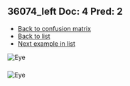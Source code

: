 ## 36074_left Doc: 4 Pred: 2
- [Back to confusion matrix](https://github.com/juliandewit/kaggle_retinopathy/blob/master/matrix.md)
- [Back to list](https://github.com/juliandewit/kaggle_retinopathy/blob/master/lists/42/list.md)
- [Next example in list](https://github.com/juliandewit/kaggle_retinopathy/blob/master/lists/42/37/37813_right.md)

![Eye](https://retinopaty.blob.core.windows.net/size1024/36074_left_4.jpeg)

### 

![Eye]()
